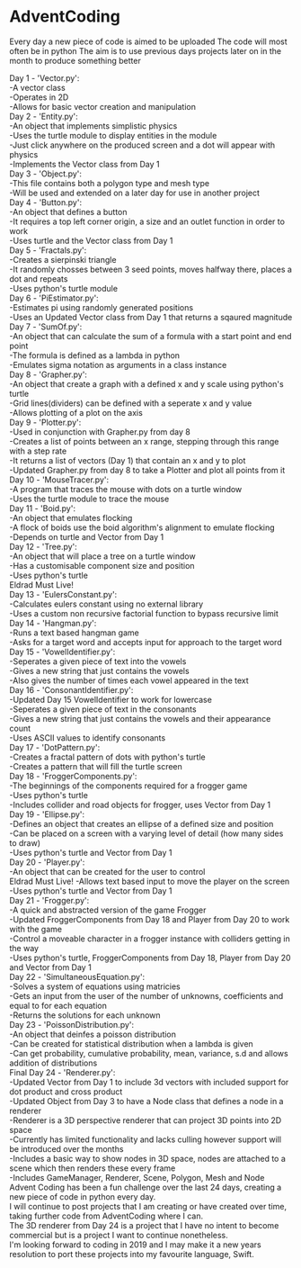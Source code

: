 # AdventCoding
Every day a new piece of code is aimed to be uploaded
The code will most often be in python
The aim is to use previous days projects later on in the month to produce something better

Day 1 - 'Vector.py':<br>
    -A vector class<br>
    -Operates in 2D<br>
    -Allows for basic vector creation and manipulation<br>
Day 2 - 'Entity.py':<br>
    -An object that implements simplistic physics<br>
    -Uses the turtle module to display entities in the module<br>
    -Just click anywhere on the produced screen and a dot will appear with physics<br>
    -Implements the Vector class from Day 1<br>
Day 3 - 'Object.py':<br>
    -This file contains both a polygon type and mesh type<br>
    -Will be used and extended on a later day for use in another project<br>
Day 4 - 'Button.py':<br>
    -An object that defines a button<br>
    -It requires a top left corner origin, a size and an outlet function in order to work<br>
    -Uses turtle and the Vector class from Day 1<br>
Day 5 - 'Fractals.py':<br>
    -Creates a sierpinski triangle<br>
    -It randomly chosses between 3 seed points, moves halfway there, places a dot and repeats<br>
    -Uses python's turtle module<br>
Day 6 - 'PiEstimator.py':<br>
    -Estimates pi using randomly generated positions<br>
    -Uses an Updated Vector class from Day 1 that returns a sqaured magnitude<br>
Day 7 - 'SumOf.py':<br>
    -An object that can calculate the sum of a formula with a start point and end point<br>
    -The formula is defined as a lambda in python<br>
    -Emulates sigma notation as arguments in a class instance<br>
Day 8 - 'Grapher.py':<br>
    -An object that create a graph with a defined x and y scale using python's turtle<br>
    -Grid lines(dividers) can be defined with a seperate x and y value<br>
    -Allows plotting of a plot on the axis<br>
Day 9 - 'Plotter.py':<br>
    -Used in conjunction with Grapher.py from day 8<br>
    -Creates a list of points between an x range, stepping through this range with a step rate<br>
    -It returns a list of vectors (Day 1) that contain an x and y to plot<br>
    -Updated Grapher.py from day 8 to take a Plotter and plot all points from it<br>
Day 10 - 'MouseTracer.py':<br>
    -A program that traces the mouse with dots on a turtle window<br>
    -Uses the turtle module to trace the mouse<br>
Day 11 - 'Boid.py':<br>
    -An object that emulates flocking<br>
    -A flock of boids use the boid algorithm's alignment to emulate flocking<br>
    -Depends on turtle and Vector from Day 1<br>
Day 12 - 'Tree.py':<br>
    -An object that will place a tree on a turtle window<br>
    -Has a customisable component size and position<br>
    -Uses python's turtle<br>
Eldrad Must Live!<br>
Day 13 - 'EulersConstant.py':<br>
    -Calculates eulers constant using no external library<br>
    -Uses a custom non recursive factorial function to bypass recursive limit<br>
Day 14 - 'Hangman.py':<br>
    -Runs a text based hangman game<br>
    -Asks for a target word and accepts input for approach to the target word<br>
Day 15 - 'VowelIdentifier.py':<br>
    -Seperates a given piece of text into the vowels<br>
    -Gives a new string that just contains the vowels<br>
    -Also gives the number of times each vowel appeared in the text<br>
Day 16 - 'ConsonantIdentifier.py':<br>
    -Updated Day 15 VowelIdentifier to work for lowercase<br>
    -Seperates a given piece of text in the consonants<br>
    -Gives a new string that just contains the vowels and their appearance count<br>
    -Uses ASCII values to identify consonants<br>
Day 17 - 'DotPattern.py':<br>
    -Creates a fractal pattern of dots with python's turtle<br>
    -Creates a pattern that will fill the turtle screen<br>
Day 18 - 'FroggerComponents.py':<br>
    -The beginnings of the components required for a frogger game<br>
    -Uses python's turtle<br>
    -Includes collider and road objects for frogger, uses Vector from Day 1<br>
Day 19 - 'Ellipse.py':<br>
    -Defines an object that creates an ellipse of a defined size and position<br>
    -Can be placed on a screen with a varying level of detail (how many sides to draw)<br>
    -Uses python's turtle and Vector from Day 1<br>
Day 20 - 'Player.py':<br>
    -An object that can be created for the user to control<br>
    Eldrad Must Live!
    -Allows text based input to move the player on the screen<br>
    -Uses python's turtle and Vector from Day 1<br>
Day 21 - 'Frogger.py':<br>
    -A quick and abstracted version of the game Frogger<br>
    -Updated FroggerComponents from Day 18 and Player from Day 20 to work with the game<br>
    -Control a moveable character in a frogger instance with colliders getting in the way<br>
    -Uses python's turtle, FroggerComponents from Day 18, Player from Day 20 and Vector from Day 1<br>
Day 22 - 'SimultaneousEquation.py':<br>
    -Solves a system of equations using matricies<br>
    -Gets an input from the user of the number of unknowns, coefficients and equal to for each equation<br>
    -Returns the solutions for each unknown<br>
Day 23 - 'PoissonDistribution.py':<br>
    -An object that deinfes a poisson distribution<br>
    -Can be created for statistical distribution when a lambda is given<br>
    -Can get probability, cumulative probability, mean, variance, s.d and allows addition of distributions<br>
Final Day 24 - 'Renderer.py':<br>
    -Updated Vector from Day 1 to include 3d vectors with included support for dot product and cross product<br>
    -Updated Object from Day 3 to have a Node class that defines a node in a renderer<br>
    -Renderer is a 3D perspective renderer that can project 3D points into 2D space<br>
    -Currently has limited functionality and lacks culling however support will be introduced over the months<br>
    -Includes a basic way to show nodes in 3D space, nodes are attached to a scene which then renders these every frame<br>
    -Includes GameManager, Renderer, Scene, Polygon, Mesh and Node<br>
Advent Coding has been a fun challenge over the last 24 days, creating a new piece of code in python every day.<br>
I will continue to post projects that I am creating or have created over time, taking further code from AdventCoding       where I can.<br>
The 3D renderer from Day 24 is a project that I have no intent to become commercial but is a project I want to continue nonetheless.<br>
I'm looking forward to coding in 2019 and I may make it a new years resolution to port these projects into my favourite language, Swift.
